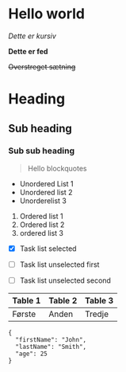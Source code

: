 # Hello world

*Dette er kursiv*

**Dette er fed**

~~Overstreget sætning~~

# Heading

## Sub heading

### Sub sub heading

> Hello blockquotes


- Unordered List 1
- Unordered list 2
- Unorderelist 3


1. Ordered list 1
2. Ordered list 2
3. ordered list 3


- [x] Task list selected
- [ ] Task list unselected first
- [ ] Task list unselected second


| Table 1 | Table 2 | Table 3 |
| ------- | ------- | ------- |
| Første | Anden | Tredje |


```
{
  "firstName": "John",
  "lastName": "Smith",
  "age": 25
}
``` 
